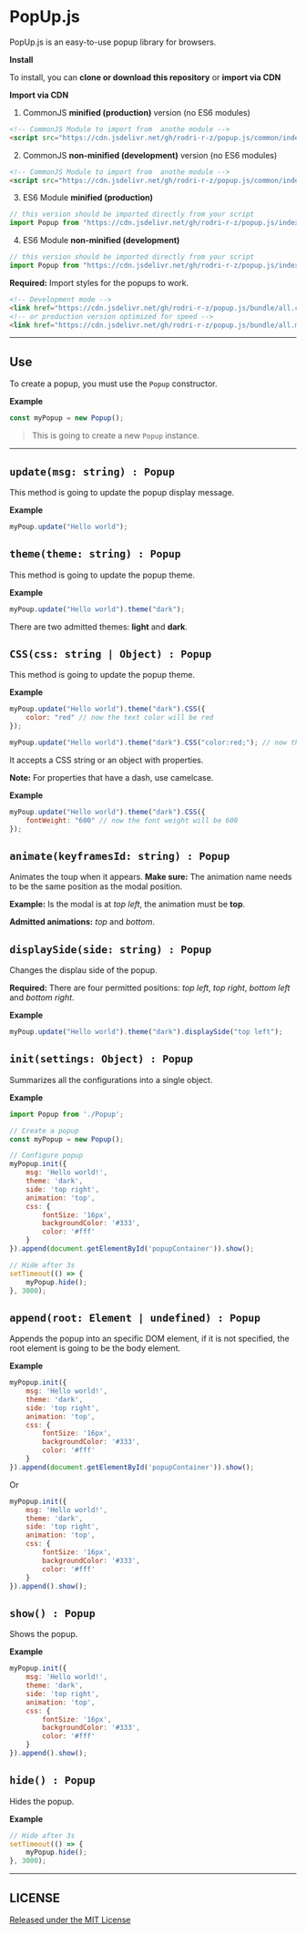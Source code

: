 # PopUp.js

PopUp.js is an easy-to-use popup library for browsers.

**Install**

To install, you can **clone or download this repository** or **import via CDN**

**Import via CDN**

1. CommonJS **minified (production)** version (no ES6 modules)

```html
<!-- CommonJS Module to import from  anothe module -->
<script src="https://cdn.jsdelivr.net/gh/rodri-r-z/popup.js/common/index.min.js"></script>
```

2. CommonJS **non-minified (development)** version (no ES6 modules)

```html
<!-- CommonJS Module to import from  anothe module -->
<script src="https://cdn.jsdelivr.net/gh/rodri-r-z/popup.js/common/index.js"></script>
```

3. ES6 Module **minified (production)**

```js
// this version should be imported directly from your script
import Popup from "https://cdn.jsdelivr.net/gh/rodri-r-z/popup.js/index.min.js"
```

4. ES6 Module **non-minified (development)**

```js
// this version should be imported directly from your script
import Popup from "https://cdn.jsdelivr.net/gh/rodri-r-z/popup.js/index.js"
```

**Required:** Import styles for the popups to work.

```html
<!-- Development mode -->
<link href="https://cdn.jsdelivr.net/gh/rodri-r-z/popup.js/bundle/all.css" />
<!-- or production version optimized for speed -->
<link href="https://cdn.jsdelivr.net/gh/rodri-r-z/popup.js/bundle/all.min.css" />
```

---

## Use

To create a popup, you must use the `Popup` constructor.

**Example**

```js
const myPopup = new Popup();
```

> This is going to create a new `Popup` instance.

---

## `update(msg: string) : Popup`

This method is going to update the popup display message.

**Example**

```js
myPoup.update("Hello world");
```

## `theme(theme: string) : Popup`

This method is going to update the popup theme.

**Example**

```js
myPoup.update("Hello world").theme("dark");
```

There are two admitted themes: **light** and **dark**.

## `CSS(css: string | Object) : Popup`

This method is going to update the popup theme.

**Example**

```js
myPoup.update("Hello world").theme("dark").CSS({
    color: "red" // now the text color will be red
});
```

```js
myPoup.update("Hello world").theme("dark").CSS("color:red;"); // now the text color will be red
```

It accepts a CSS string or an object with properties.

**Note:** For properties that have a dash, use camelcase.

**Example**

```js
myPoup.update("Hello world").theme("dark").CSS({
    fontWeight: "600" // now the font weight will be 600
});
```

## `animate(keyframesId: string) : Popup`

Animates the toup when it appears. **Make sure:** The animation name needs to be the same position as the modal position.

**Example:** Is the modal is at _top left_, the animation must be **top**.

**Admitted animations:** _top_ and _bottom_.

## `displaySide(side: string) : Popup`

Changes the displau side of the popup.

**Required:** There are four permitted positions: _top left_, _top right_, _bottom left_ and _bottom right_.

**Example**

```js
myPoup.update("Hello world").theme("dark").displaySide("top left");
```

## `init(settings: Object) : Popup`

Summarizes all the configurations into a single object.

**Example**

```js
import Popup from './Popup';

// Create a popup
const myPopup = new Popup();

// Configure popup
myPopup.init({
    msg: 'Hello world!',
    theme: 'dark',
    side: 'top right',
    animation: 'top',
    css: {
        fontSize: '16px',
        backgroundColor: '#333',
        color: '#fff'
    }
}).append(document.getElementById('popupContainer')).show();

// Hide after 3s
setTimeout(() => {
    myPopup.hide();
}, 3000);
```

## `append(root: Element | undefined) : Popup`

Appends the popup into an specific DOM element, if it is not specified, the root element is going to be the body element.

**Example**

```js
myPopup.init({
    msg: 'Hello world!',
    theme: 'dark',
    side: 'top right',
    animation: 'top',
    css: {
        fontSize: '16px',
        backgroundColor: '#333',
        color: '#fff'
    }
}).append(document.getElementById('popupContainer')).show();
```

Or

```js
myPopup.init({
    msg: 'Hello world!',
    theme: 'dark',
    side: 'top right',
    animation: 'top',
    css: {
        fontSize: '16px',
        backgroundColor: '#333',
        color: '#fff'
    }
}).append().show();
```

## `show() : Popup`

Shows the popup.

**Example**

```js
myPopup.init({
    msg: 'Hello world!',
    theme: 'dark',
    side: 'top right',
    animation: 'top',
    css: {
        fontSize: '16px',
        backgroundColor: '#333',
        color: '#fff'
    }
}).append().show();
```

## `hide() : Popup`

Hides the popup.

**Example**

```js
// Hide after 3s
setTimeout(() => {
    myPopup.hide();
}, 3000);
```

---

## LICENSE

[Released under the MIT License](https://github.com/rodri-r-z/popup.js/blob/main/LICENSE)